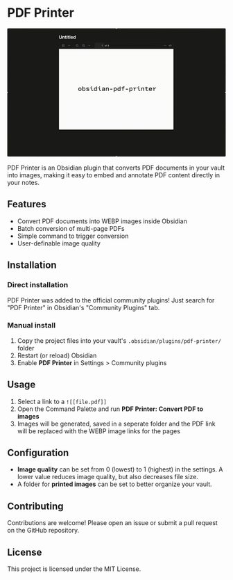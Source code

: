 # PDF Printer

![showcase](media/showcase.gif)

PDF Printer is an Obsidian plugin that converts PDF documents in your vault into images, making it easy to embed and annotate PDF content directly in your notes.

## Features

-   Convert PDF documents into WEBP images inside Obsidian
-   Batch conversion of multi-page PDFs
-   Simple command to trigger conversion
-   User-definable image quality

## Installation

### Direct installation

PDF Printer was added to the official community plugins! Just search for "PDF Printer" in Obsidian's "Community Plugins" tab.

### Manual install

1. Copy the project files into your vault's `.obsidian/plugins/pdf-printer/` folder
2. Restart (or reload) Obsidian
3. Enable **PDF Printer** in Settings > Community plugins

## Usage

1. Select a link to a `![[file.pdf]]`
2. Open the Command Palette and run **PDF Printer: Convert PDF to images**
3. Images will be generated, saved in a seperate folder and the PDF link will be replaced with the WEBP image links for the pages

## Configuration

-   **Image quality** can be set from 0 (lowest) to 1 (highest) in the settings. A lower value reduces image quality, but also decreases file size.
-   A folder for **printed images** can be set to better organize your vault.

## Contributing

Contributions are welcome! Please open an issue or submit a pull request on the GitHub repository.

## License

This project is licensed under the MIT License.
